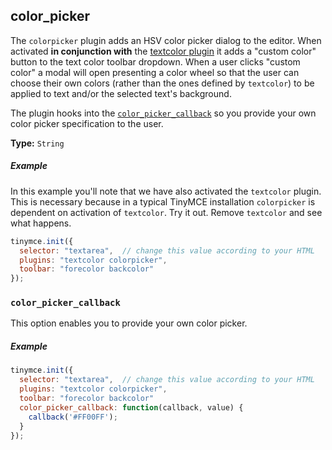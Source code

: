 ## color_picker

The `colorpicker` plugin adds an HSV color picker dialog to the editor. When activated **in conjunction with** the [textcolor plugin](../textcolor/) it adds a "custom color" button to the text color toolbar dropdown. When a user clicks "custom color" a modal will open presenting a color wheel so that the user can choose their own colors (rather than the ones defined by `textcolor`) to be applied to text and/or the selected text's background.

The plugin hooks into the [`color_picker_callback`](#color_picker_callback) so you provide your own color picker specification to the user.

**Type:** `String`

##### Example

In this example you'll note that we have also activated the `textcolor` plugin. This is necessary because in a typical TinyMCE installation `colorpicker` is dependent on activation of `textcolor`. Try it out. Remove `textcolor` and see what happens.

```js
tinymce.init({
  selector: "textarea",  // change this value according to your HTML
  plugins: "textcolor colorpicker",
  toolbar: "forecolor backcolor"
});
```

### `color_picker_callback`

This option enables you to provide your own color picker.

##### Example

```js
tinymce.init({
  selector: "textarea",  // change this value according to your HTML
  plugins: "textcolor colorpicker",
  toolbar: "forecolor backcolor"
  color_picker_callback: function(callback, value) {
    callback('#FF00FF');
  }
});
```
